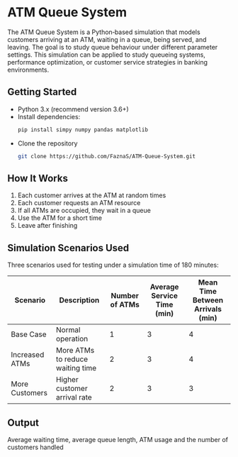 # ATM Queue System

The ATM Queue System is a Python‐based simulation that models customers arriving at an ATM, waiting in a queue, being served, and leaving. The goal is to study queue behaviour under different parameter settings.
This simulation can be applied to study queueing systems, performance optimization, or customer service strategies in banking environments.

## Getting Started

- Python 3.x (recommend version 3.6+)
- Install dependencies:
  ```bash
  pip install simpy numpy pandas matplotlib

- Clone the repository
  ```bash
  git clone https://github.com/FaznaS/ATM-Queue-System.git

## How It Works
  1.	Each customer arrives at the ATM at random times
  2.	Each customer requests an ATM resource
  3.	If all ATMs are occupied, they wait in a queue
  4.	Use the ATM for a short time
  5.	Leave after finishing


## Simulation Scenarios Used
Three scenarios used for testing under a simulation time of 180 minutes:

| **Scenario**      | **Description** | **Number of ATMs** | **Average Service Time (min)** | **Mean Time Between Arrivals (min)** |
|--------------------|-----------------|--------------------|---------------------------------|--------------------------------------|
| Base Case          | Normal operation | 1 | 3 | 4 |
| Increased ATMs     | More ATMs to reduce waiting time | 2 | 3 | 4 |
| More Customers     | Higher customer arrival rate | 2 | 3 | 3 |

## Output
Average waiting time, average queue length, ATM usage and the number of customers handled
